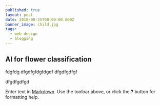 ```yaml
---
published: true
layout: post
date: 2018-08-25T00:00:00.000Z
banner_image: child.jpg
tags:
  - web design
  - blogging
---
```

## AI for flower classification

fdgfdg
dfgdfgfdgfdgdf
dfgdfgdfgf

dfgdfgdfgd

Enter text in [Markdown](http://daringfireball.net/projects/markdown/). Use the toolbar above, or click the **?** button for formatting help.
